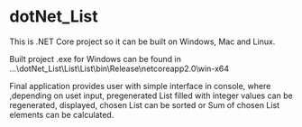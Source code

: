 # dotNet_List

This is .NET Core project so it can be built on Windows, Mac and Linux.

Built project .exe for Windows can be found in ...\dotNet_List\List\List\bin\Release\netcoreapp2.0\win-x64

Final application provides user with simple interface in console, where ,depending on uset input, pregenerated List filled with integer values can be regenerated, displayed, chosen List can be sorted or Sum of chosen List elements can be calculated.
